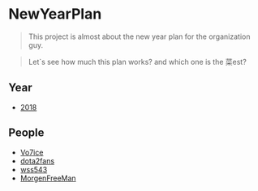 # NewYearPlan

> This project is almost about the new year plan for the organization guy.

> Let`s see how much this plan works? and which one is the 菜est? 

## Year
 - [2018](./2018)
## People
 - [Vo7ice](https://github.com/Vo7ice)
 - [dota2fans](https://github.com/dota2fans)
 - [wss543](https://github.com/wss543)
 - [MorgenFreeMan](https://github.com/MorgenFreeMan)
